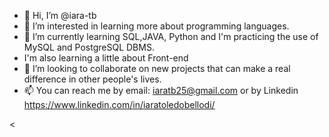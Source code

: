 - 👋 Hi, I’m @iara-tb
- 👀 I’m interested in learning more about programming languages.
- 🌱 I’m currently learning SQL,JAVA, Python and I'm practicing the use of MySQL and PostgreSQL DBMS. 
- I'm also learning a little about Front-end
- 💞️ I’m looking to collaborate on new projects that can make a real difference in other people's lives.
- 📫 You can reach me by email: iaratb25@gmail.com or by Linkedin https://www.linkedin.com/in/iaratoledobellodi/

<
